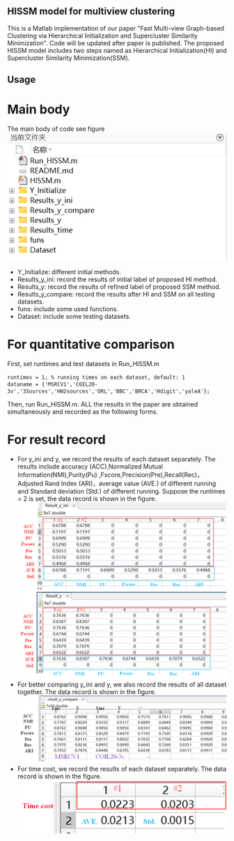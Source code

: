 ## HISSM model for multiview clustering
This is a Matlab implementation of our paper "Fast Multi-view Graph-based Clustering via Hierarchical Initialization and Supercluster Similarity Minimization". Code will be updated after paper is published. The proposed HISSM model includes two steps named as Hierarchical Initialization(HI) and Supercluster Similarity Minimization(SSM).
## Usage
# Main body 
The main body of code see figure
![图 5](images/3e8c83c808421509a1ea93e632006b00ff09136712368bfa3408615deeede001.png)  

* Y_Initialize: different initial methods.
* Results_y_ini: record the results of initial label of proposed HI method.
* Results_y: record the results of refined label of proposed SSM method.
* Results_y_compare: record the results after HI and SSM on all testing datasets.
* funs: include some used functions.
* Dataset: include some testing datasets.
# For quantitative comparison
First, set runtimes and test datasets in Run_HISSM.m 
```
runtimes = 1; % running times on each dataset, default: 1
dataname = {'MSRCV1','COIL20-3v','3Sources','HW2sources','ORL','BBC','BRCA','Hdigit','yaleA'};
```
Then, run  Run_HISSM.m. ALL the results in the paper are obtained simultaneously and recorded as the following forms.
# For result record

* For y_ini and y, we record the results of each dataset separately. The results include  accuracy (ACC),Normalized Mutual Information(NMI),Purity(Pu)
,Fscore,Precision(Pre),Recall(Rec)，Adjusted Rand Index (ARI)，average value (AVE.) of different running  and Standard deviation (Std.) of different running. Suppose the runtimes = 2 is set, the  data record is shown in the figure.
![图 6](images/6789af27adb68cde82a3cf2e6f5f80ec6de5a462f2474a7591823dc0c24d87a2.png)  
![图 7](images/8320885086088136507b7880fec0533b65d6ebbe88b5528a215a65ff64f37403.png)  
* For better comparing y_ini and y, we also record the results of all dataset together.  The data record is shown in the figure.
  ![图 8](images/6d0a6ddf65ef834aad56749f28e935073d078e31b401c0ce887ea062f0e2d381.png)  
* For time cost, we record the results of each dataset separately. The  data record is shown in the figure.
  ![图 9](images/67b99001cadad17e185e2b32f92f8bc57c4ceec11c903fa7c98e1777f113e08a.png)  

